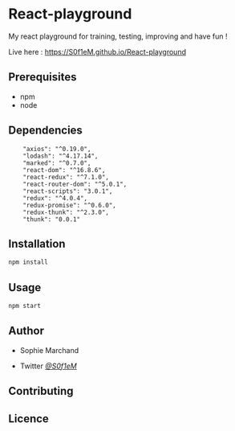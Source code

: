 # React-playground
My react playground for training, testing, improving and have fun !

Live here : https://S0f1eM.github.io/React-playground


## Prerequisites 
* npm
* node

## Dependencies 

```
    "axios": "^0.19.0",
    "lodash": "^4.17.14",
    "marked": "^0.7.0",
    "react-dom": "^16.8.6",
    "react-redux": "^7.1.0",
    "react-router-dom": "^5.0.1",
    "react-scripts": "3.0.1",
    "redux": "^4.0.4",
    "redux-promise": "^0.6.0",
    "redux-thunk": "^2.3.0",
    "thunk": "0.0.1"

```

## Installation

```bash
npm install
```

## Usage
```bash
npm start
```

## Author

* Sophie Marchand
 
* Twitter *[@S0f1eM](https://twitter.com/S0f1eM)* 

## Contributing 

## Licence
